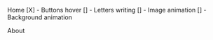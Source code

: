 Home 
[X] - Buttons hover
[] - Letters writing
[] - Image animation 
[] - Background animation

About 
